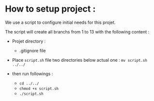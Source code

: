 # How to setup project :

We use a script to configure initial needs for this projet.

The script will create all branchs from 1 to 13 with the following content :
  * Projet directory :
    * .gitignore file

* Place `script.sh` file two directories below actual one : `mv script.sh ../../`

* then run followings :
  * `cd ../../`
  * `chmod +x script.sh`
  * `./script.sh`
